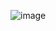 ![image](https://user-images.githubusercontent.com/101272208/161384204-713265de-fdb6-4bc7-9615-119083af53ea.png)

